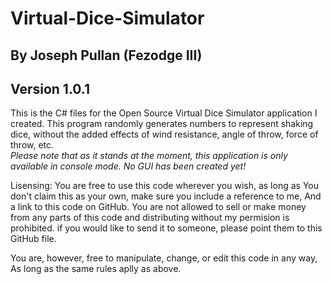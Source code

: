 # Virtual-Dice-Simulator
## By Joseph Pullan (Fezodge III)
## Version 1.0.1
This is the C# files for the Open Source Virtual Dice Simulator application I created. This program randomly generates numbers to represent shaking dice, without the added effects of wind resistance, angle of throw, force of throw, etc.  
*Please note that as it stands at the moment, this application is only available in console mode. No GUI has been created yet!*



Lisensing:
You are free to use this code wherever you wish, as long as 
You don't claim this as your own, make sure you include a reference to me, 
And a link to this code on GitHub. You are not allowed to sell or make money from any parts of this code
and distributing without my permision is prohibited. if you would like to send it to someone, 
please point them to this GitHub file.

You are, however, free to manipulate, change, or edit this code in any way,
As long as the same rules aplly as above.
